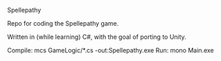 Spellepathy

Repo for coding the Spellepathy game.

Written in (while learning) C#, with the goal of porting to Unity.

Compile: mcs GameLogic/*.cs -out:Spellepathy.exe
Run: mono Main.exe